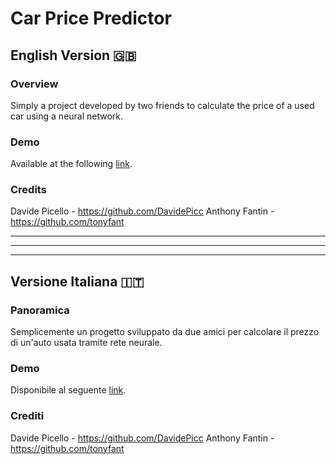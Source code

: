 # Car Price Predictor

## English Version 🇬🇧

### Overview
Simply a project developed by two friends to calculate the price of a used car using a neural network.

### Demo
Available at the following [link](https://davidepic.pythonanywhere.com/).

### Credits
Davide Picello - https://github.com/DavidePicc
Anthony Fantin - https://github.com/tonyfant

---
---
---

## Versione Italiana 🇮🇹

### Panoramica
Semplicemente un progetto sviluppato da due amici per calcolare il prezzo di un'auto usata tramite rete neurale.

### Demo
Disponibile al seguente [link](https://davidepic.pythonanywhere.com/).

### Crediti
Davide Picello - https://github.com/DavidePicc
Anthony Fantin - https://github.com/tonyfant